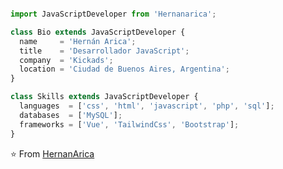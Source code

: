 <p align="center">
  <img src="" />
</p>

```js
import JavaScriptDeveloper from 'Hernanarica';

class Bio extends JavaScriptDeveloper {
  name     = 'Hernán Arica';
  title    = 'Desarrollador JavaScript';
  company  = 'Kickads';
  location = 'Ciudad de Buenos Aires, Argentina';
}

class Skills extends JavaScriptDeveloper {
  languages  = ['css', 'html', 'javascript', 'php', 'sql'];
  databases  = ['MySQL'];
  frameworks = ['Vue', 'TailwindCss', 'Bootstrap'];
}
```

⭐️ From [HernanArica](https://github.com/Hernanarica)

